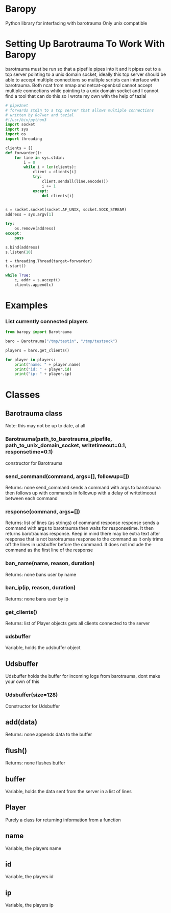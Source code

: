 # Baropy
Python library for interfacing with barotrauma
Only unix compatible

# Setting Up Barotrauma To Work With Baropy
barotrauma must be run so that a pipefile pipes into it and it pipes out to a tcp server pointing to a unix domain socket, ideally this tcp server should be able to accept multiple connections so multiple scripts can interface with barotrauma. Both ncat from nmap and netcat-openbsd cannot accept multiple connections while pointing to a unix domain socket and I cannot find a tool that can do this so I wrote my own with the help of tazial

```python
# pipe2net
# forwards stdin to a tcp server that allows multiple connections
# written by 8o7wer and tazial
#!/usr/bin/python3
import socket
import sys 
import os
import threading

clients = []
def forwarder():
    for line in sys.stdin:
        i = 0 
        while i < len(clients):
            client = clients[i]
            try:
                client.sendall(line.encode())
                i += 1
            except:
                del clients[i]
    

s = socket.socket(socket.AF_UNIX, socket.SOCK_STREAM)
address = sys.argv[1]

try:
    os.remove(address)
except:
    pass

s.bind(address)
s.listen(10)

t = threading.Thread(target=forwarder)
t.start()

while True:
    c, addr = s.accept()
    clients.append(c)
```

# Examples

### List currently connected players

```python
from baropy import Barotrauma

baro = Barotrauma("/tmp/testin", "/tmp/testsock")

players = baro.get_clients()

for player in players:
    print("name: " + player.name)
    print("id: " + player.id)
    print("ip: " + player.ip)
```

# Classes

## Barotrauma class
Note: this may not be up to date, at all

### Barotrauma(path_to_barotrauma_pipefile, path_to_unix_domain_socket, writetimeout=0.1, responsetime=0.1)
constructor for Barotrauma

### send_command(command, args=[], followup=[])
Returns: none
send_command sends a command with args to barotrauma then follows up with commands in followup with a delay of writetimeout between each command

### response(command, args=[])
Returns: list of lines (as strings) of command response
response sends a command with args to barotrauma then waits for responsetime. It then returns barotraumas response. Keep in mind there may be extra text after response that is not barotraumas response to the command as it only trims off the lines in udsbuffer before the command. It does not include the command as the first line of the response

### ban_name(name, reason, duration)
Returns: none
bans user by name

### ban_ip(ip, reason, duration)
Returns: none
bans user by ip

### get_clients()
Returns: list of Player objects
gets all clients connected to the server

### udsbuffer
Variable, holds the udsbuffer object

## Udsbuffer
Udsbuffer holds the buffer for incoming logs from barotrauma, dont make your own of this

### Udsbuffer(size=128)
Constructor for Udsbuffer

## add(data)
Returns: none
appends data to the buffer

## flush()
Returns: none
flushes buffer

## buffer
Variable, holds the data sent from the server in a list of lines

## Player
Purely a class for returning information from a function

## name
Variable, the players name

## id
Variable, the players id

## ip
Variable, the players ip
